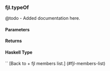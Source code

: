 ### fjl.typeOf
@todo - Added documentation here.

#### Parameters

#### Returns
 
#### Haskell Type
``
[Back to  + fjl members list.]
(#fjl-members-list)
